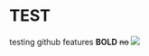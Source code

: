 # TEST
testing github features
**BOLD**
~~no~~
![](https://s8.planeta.ru/i/3a7a30/1681272810245_renamed.jpg)
